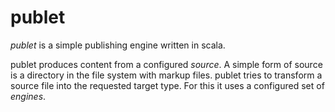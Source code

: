 publet
======

*publet* is a simple publishing engine written in scala.


publet produces content from a configured _source_. A simple form of source is
a directory in the file system with markup files. publet tries to transform a 
source file into the requested target type. For this it uses a configured set
of _engines_.




